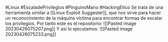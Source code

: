 
#Linux #EscaladePrivilegios #PinguinoMario #HackingEtico 
Se trata de una herramienta similar a [[Linux Exploit Suggester]], que nos sirve para hacer un reconocimiento de la máquina víctima para encontrar formas de escalar los privilegios. Por tanto este es el repositorio:
![[Pasted image 20230426075207.png]]
Y así lo ejecutamos:
![[Pasted image 20230426075233.png]]
